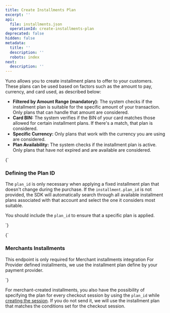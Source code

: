 ```yaml
---
title: Create Installments Plan
excerpt: ''
api:
  file: installments.json
  operationId: create-installments-plan
deprecated: false
hidden: false
metadata:
  title: ''
  description: ''
  robots: index
next:
  description: ''
---
```

Yuno allows you to create installment plans to offer to your customers. These plans can be used based on factors such as the amount to pay, currency, and card used, as described below:

* **Filtered by Amount Range (mandatory):** The system checks if the installment plan is suitable for the specific amount of your transaction. Only plans that can handle that amount are considered.
* **Card BIN:** The system verifies if the BIN of your card matches those allowed for certain installment plans. If there's a match, that plan is considered.
* **Specific Currency:** Only plans that work with the currency you are using are considered.
* **Plan Availability:** The system checks if the installment plan is active. Only plans that have not expired and are available are considered.

<HTMLBlock>{`
<body>
  <div class="infoBlockContainer">
    <div class="verticalLine"></div>
    <div>
      <h3>Defining the Plan ID</h3>
      <div class="contentContainer">
        <p>
					The <code>plan_id</code> is only necessary when applying a fixed installment plan that doesn't change during the purchase. If the <code>installment.plan_id</code> is not provided, the SDK will automatically search through all available installment plans associated with that account and select the one it considers most suitable. 
				</p>
        <p>
					You should include the <code>plan_id</code> to ensure that a specific plan is applied.
        </p>
  </div>  
</div>  
</div>  
</body>
`}</HTMLBlock>

<HTMLBlock>{`
<body>
  <div class="infoBlockContainer">
    <div class="verticalLine"></div>
    <div>
      <h3>Merchants Installments</h3>
      <div class="contentContainer">
        <p>
					This endpoint is only required for
          <a docs="installments">Merchant installments integration</a>
          For Provider defined installments, we use the installment plan define by your payment provider.
        </p>
  </div>  
</div>  
</div>  
</body>
`}</HTMLBlock>

For merchant-created installments, you also have the possibility of specifying the plan for every checkout session by using the `plan_id` while [creating the session](ref:create-checkout-session). If you do not send it, we will use the installment plan that matches the conditions set for the checkout session.